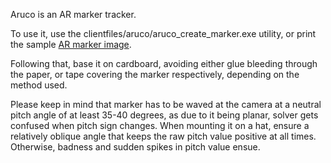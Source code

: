 Aruco is an AR marker tracker.

To use it, use the clientfiles/aruco/aruco_create_marker.exe utility, or print the sample [AR marker image](https://github.com/opentrack/opentrack/blob/master/facetracknoir/clientfiles/aruco/test3.jpg).

Following that, base it on cardboard, avoiding either glue bleeding through the paper, or tape covering the marker respectively, depending on the method used.

Please keep in mind that marker has to be waved at the camera at a neutral pitch angle of at least 35-40 degrees, as due to it being planar, solver gets confused when pitch sign changes. When mounting it on a hat, ensure a relatively oblique angle that keeps the raw pitch value positive at all times. Otherwise, badness and sudden spikes in pitch value ensue.
